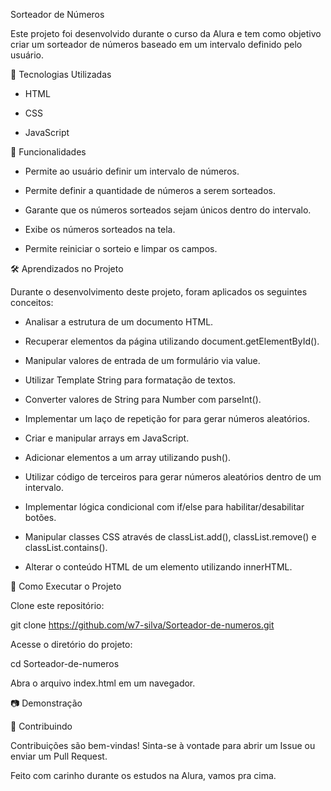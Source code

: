 Sorteador de Números

Este projeto foi desenvolvido durante o curso da Alura e tem como objetivo criar um sorteador de números baseado em um intervalo definido pelo usuário.

🚀 Tecnologias Utilizadas

- HTML

- CSS

- JavaScript
  

📌 Funcionalidades

- Permite ao usuário definir um intervalo de números.

- Permite definir a quantidade de números a serem sorteados.

- Garante que os números sorteados sejam únicos dentro do intervalo.

- Exibe os números sorteados na tela.

- Permite reiniciar o sorteio e limpar os campos.

🛠️ Aprendizados no Projeto

Durante o desenvolvimento deste projeto, foram aplicados os seguintes conceitos:

- Analisar a estrutura de um documento HTML.

- Recuperar elementos da página utilizando document.getElementById().

- Manipular valores de entrada de um formulário via value.

- Utilizar Template String para formatação de textos.

- Converter valores de String para Number com parseInt().

- Implementar um laço de repetição for para gerar números aleatórios.

- Criar e manipular arrays em JavaScript.

- Adicionar elementos a um array utilizando push().

- Utilizar código de terceiros para gerar números aleatórios dentro de um intervalo.

- Implementar lógica condicional com if/else para habilitar/desabilitar botões.

- Manipular classes CSS através de classList.add(), classList.remove() e classList.contains().

- Alterar o conteúdo HTML de um elemento utilizando innerHTML.

🔧 Como Executar o Projeto

Clone este repositório:

git clone https://github.com/w7-silva/Sorteador-de-numeros.git

Acesse o diretório do projeto:

cd Sorteador-de-numeros

Abra o arquivo index.html em um navegador.

📷 Demonstração



🤝 Contribuindo

Contribuições são bem-vindas! Sinta-se à vontade para abrir um Issue ou enviar um Pull Request.


Feito com carinho durante os estudos na Alura, vamos pra cima.
